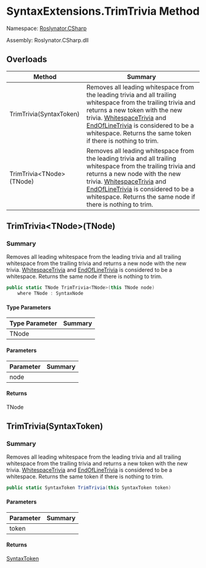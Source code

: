 # SyntaxExtensions\.TrimTrivia Method

Namespace: [Roslynator.CSharp](../../README.md)

Assembly: Roslynator\.CSharp\.dll

## Overloads

| Method | Summary |
| ------ | ------- |
| TrimTrivia\(SyntaxToken\) | Removes all leading whitespace from the leading trivia and all trailing whitespace from the trailing trivia and returns a new token with the new trivia\. [WhitespaceTrivia](https://docs.microsoft.com/en-us/dotnet/api/microsoft.codeanalysis.csharp.syntaxkind.whitespacetrivia) and [EndOfLineTrivia](https://docs.microsoft.com/en-us/dotnet/api/microsoft.codeanalysis.csharp.syntaxkind.endoflinetrivia) is considered to be a whitespace\. Returns the same token if there is nothing to trim\. |
| TrimTrivia\<TNode>\(TNode\) | Removes all leading whitespace from the leading trivia and all trailing whitespace from the trailing trivia and returns a new node with the new trivia\. [WhitespaceTrivia](https://docs.microsoft.com/en-us/dotnet/api/microsoft.codeanalysis.csharp.syntaxkind.whitespacetrivia) and [EndOfLineTrivia](https://docs.microsoft.com/en-us/dotnet/api/microsoft.codeanalysis.csharp.syntaxkind.endoflinetrivia) is considered to be a whitespace\. Returns the same node if there is nothing to trim\. |

## TrimTrivia\<TNode>\(TNode\)

### Summary

Removes all leading whitespace from the leading trivia and all trailing whitespace from the trailing trivia and returns a new node with the new trivia\.
[WhitespaceTrivia](https://docs.microsoft.com/en-us/dotnet/api/microsoft.codeanalysis.csharp.syntaxkind.whitespacetrivia) and [EndOfLineTrivia](https://docs.microsoft.com/en-us/dotnet/api/microsoft.codeanalysis.csharp.syntaxkind.endoflinetrivia) is considered to be a whitespace\.
Returns the same node if there is nothing to trim\.

```csharp
public static TNode TrimTrivia<TNode>(this TNode node) 
    where TNode : SyntaxNode
```

#### Type Parameters

| Type Parameter | Summary |
| -------------- | ------- |
| TNode | |

#### Parameters

| Parameter | Summary |
| --------- | ------- |
| node | |

#### Returns

TNode




## TrimTrivia\(SyntaxToken\)

### Summary

Removes all leading whitespace from the leading trivia and all trailing whitespace from the trailing trivia and returns a new token with the new trivia\.
[WhitespaceTrivia](https://docs.microsoft.com/en-us/dotnet/api/microsoft.codeanalysis.csharp.syntaxkind.whitespacetrivia) and [EndOfLineTrivia](https://docs.microsoft.com/en-us/dotnet/api/microsoft.codeanalysis.csharp.syntaxkind.endoflinetrivia) is considered to be a whitespace\.
Returns the same token if there is nothing to trim\.

```csharp
public static SyntaxToken TrimTrivia(this SyntaxToken token)
```

#### Parameters

| Parameter | Summary |
| --------- | ------- |
| token | |

#### Returns

[SyntaxToken](https://docs.microsoft.com/en-us/dotnet/api/microsoft.codeanalysis.syntaxtoken)




